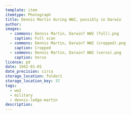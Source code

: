 ```yaml
---
template: item
itemtype: Photograph
title: Dennis Martin during WW2, possibly in Darwin
author: 
images:
  - commons: Dennis Martin, Darwin? WW2 (full).png
    caption: Full scan
  - commons: Dennis Martin, Darwin? WW2 (cropped).png
    caption: Cropped
  - commons: Dennis Martin, Darwin? WW2 (verso).png
    caption: Verso
license: pd
date: 1942-01-01
date_precision: circa
storage_location: folder1
storage_location_key: 37
tags:
  - ww2
  - military
  - dennis-lodge-martin
description:
---
```

